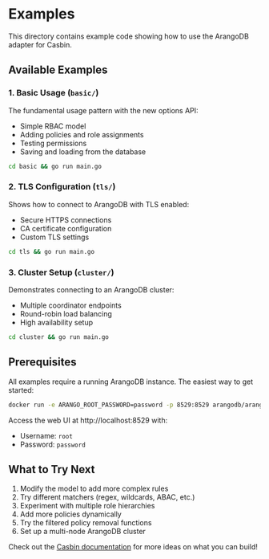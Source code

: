 # Examples

This directory contains example code showing how to use the ArangoDB adapter for Casbin.

## Available Examples

### 1. Basic Usage (`basic/`)

The fundamental usage pattern with the new options API:

- Simple RBAC model
- Adding policies and role assignments
- Testing permissions
- Saving and loading from the database

```bash
cd basic && go run main.go
```

### 2. TLS Configuration (`tls/`)

Shows how to connect to ArangoDB with TLS enabled:

- Secure HTTPS connections
- CA certificate configuration
- Custom TLS settings

```bash
cd tls && go run main.go
```

### 3. Cluster Setup (`cluster/`)

Demonstrates connecting to an ArangoDB cluster:

- Multiple coordinator endpoints
- Round-robin load balancing
- High availability setup

```bash
cd cluster && go run main.go
```

## Prerequisites

All examples require a running ArangoDB instance. The easiest way to get started:

```bash
docker run -e ARANGO_ROOT_PASSWORD=password -p 8529:8529 arangodb/arangodb:latest
```

Access the web UI at http://localhost:8529 with:
- Username: `root`
- Password: `password`

## What to Try Next

1. Modify the model to add more complex rules
2. Try different matchers (regex, wildcards, ABAC, etc.)
3. Experiment with multiple role hierarchies
4. Add more policies dynamically
5. Try the filtered policy removal functions
6. Set up a multi-node ArangoDB cluster

Check out the [Casbin documentation](https://casbin.org/docs/overview) for more ideas on what you can build!
